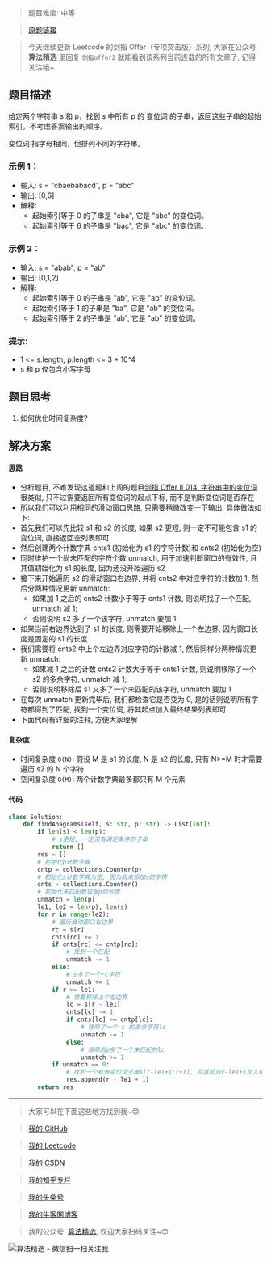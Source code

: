 > 题目难度: 中等

> [原题链接](https://leetcode.cn/problems/VabMRr)

> 今天继续更新 Leetcode 的剑指 Offer（专项突击版）系列, 大家在公众号 **算法精选** 里回复 `剑指offer2` 就能看到该系列当前连载的所有文章了, 记得关注哦~

## 题目描述

给定两个字符串 s 和 p，找到 s 中所有 p 的 变位词 的子串，返回这些子串的起始索引。不考虑答案输出的顺序。

变位词 指字母相同，但排列不同的字符串。

### 示例 1：

- 输入: s = "cbaebabacd", p = "abc"
- 输出: [0,6]
- 解释:
  - 起始索引等于 0 的子串是 "cba", 它是 "abc" 的变位词。
  - 起始索引等于 6 的子串是 "bac", 它是 "abc" 的变位词。

### 示例 2：

- 输入: s = "abab", p = "ab"
- 输出: [0,1,2]
- 解释:
  - 起始索引等于 0 的子串是 "ab", 它是 "ab" 的变位词。
  - 起始索引等于 1 的子串是 "ba", 它是 "ab" 的变位词。
  - 起始索引等于 2 的子串是 "ab", 它是 "ab" 的变位词。

### 提示:

- 1 <= s.length, p.length <= 3 \* 10^4
- s 和 p 仅包含小写字母

## 题目思考

1. 如何优化时间复杂度?

## 解决方案

#### 思路

- 分析题目, 不难发现这道题和上周的题目[剑指 Offer II 014. 字符串中的变位词](https://mp.weixin.qq.com/s?__biz=MzA5MDk1MjI5MA==&mid=2247484585&idx=1&sn=509940c185f4ed6bb6f846edd66c72e3&cur_album_id=2662717821826908161#rd)很类似, 只不过需要返回所有变位词的起点下标, 而不是判断变位词是否存在
- 所以我们可以利用相同的滑动窗口思路, 只需要稍微改变一下输出, 具体做法如下:
- 首先我们可以先比较 s1 和 s2 的长度, 如果 s2 更短, 则一定不可能包含 s1 的变位词, 直接返回空列表即可
- 然后创建两个计数字典 cnts1 (初始化为 s1 的字符计数)和 cnts2 (初始化为空)
- 同时维护一个尚未匹配的字符个数 unmatch, 用于加速判断窗口的有效性, 且其值初始化为 s1 的长度, 因为还没开始遍历 s2
- 接下来开始遍历 s2 的滑动窗口右边界, 并将 cnts2 中对应字符的计数加 1, 然后分两种情况更新 unmatch:
  - 如果加 1 之后的 cnts2 计数小于等于 cnts1 计数, 则说明找了一个匹配, unmatch 减 1;
  - 否则说明 s2 多了一个该字符, unmatch 要加 1
- 如果当前右边界达到了 s1 的长度, 则需要开始移除上一个左边界, 因为窗口长度是固定的 s1 的长度
- 我们需要将 cnts2 中上个左边界对应字符的计数减 1, 然后同样分两种情况更新 unmatch:
  - 如果减 1 之后的计数 cnts2 计数大于等于 cnts1 计数, 则说明移除了一个 s2 的多余字符, unmatch 减 1;
  - 否则说明移除后 s1 又多了一个未匹配的该字符, unmatch 要加 1
- 在每次 unmatch 更新完毕后, 我们都检查它是否变为 0, 是的话则说明所有字符都得到了匹配, 找到一个变位词, 将其起点加入最终结果列表即可
- 下面代码有详细的注释, 方便大家理解

#### 复杂度

- 时间复杂度 `O(N)`: 假设 M 是 s1 的长度, N 是 s2 的长度, 只有 N>=M 时才需要遍历 s2 的 N 个字符
- 空间复杂度 `O(M)`: 两个计数字典最多都只有 M 个元素

#### 代码

```python
class Solution:
    def findAnagrams(self, s: str, p: str) -> List[int]:
        if len(s) < len(p):
            # s更短, 一定没有满足条件的子串
            return []
        res = []
        # 初始化p计数字典
        cntp = collections.Counter(p)
        # 初始化s计数字典为空, 因为尚未添加s的字符
        cnts = collections.Counter()
        # 初始化未匹配数目是p的长度
        unmatch = len(p)
        le1, le2 = len(p), len(s)
        for r in range(le2):
            # 遍历滑动窗口右边界
            rc = s[r]
            cnts[rc] += 1
            if cnts[rc] <= cntp[rc]:
                # 找到一个匹配
                unmatch -= 1
            else:
                # s多了一个rc字符
                unmatch += 1
            if r >= le1:
                # 需要移除上个左边界
                lc = s[r - le1]
                cnts[lc] -= 1
                if cnts[lc] >= cntp[lc]:
                    # 移除了一个 s 的多余字符lc
                    unmatch -= 1
                else:
                    # 移除后p多了一个未匹配的lc
                    unmatch += 1
            if unmatch == 0:
                # 找到一个有效变位词子串s[r-le1+1:r+1], 将其起点r-le1+1加入结果列表
                res.append(r - le1 + 1)
        return res
```

---

> 大家可以在下面这些地方找到我~😊

> [我的 GitHub](https://github.com/zjulyx)

> [我的 Leetcode](https://leetcode-cn.com/u/suibianfahui/)

> [我的 CSDN](https://me.csdn.net/zjulyx1993)

> [我的知乎专栏](https://zhuanlan.zhihu.com/c_1242508721932464128)

> [我的头条号](https://www.toutiao.com/c/user/1090304683804520/#mid=1671643017345028)

> [我的牛客网博客](https://blog.nowcoder.net/zjulyx)

> 我的公众号: [算法精选](https://mp.weixin.qq.com/s?__biz=MzA5MDk1MjI5MA==&mid=2247484158&idx=1&sn=90176bac32cf7af40e4074c721fd8a95&chksm=900285f3a7750ce5a068c9c9773781461819633f2fd60533732637ec9520c908371ebc218d49&scene=178&cur_album_id=1386231241346859009#rd), 欢迎大家扫码关注~😊

![算法精选 - 微信扫一扫关注我](https://pic1.zhimg.com/80/v2-7c988a7b35886df51596ef23616764ac_1440w.jpg)
